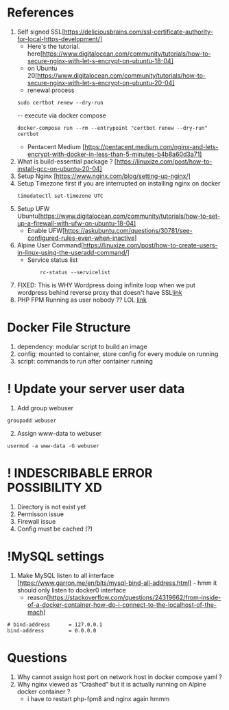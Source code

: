 # References

1. Self signed SSL[https://deliciousbrains.com/ssl-certificate-authority-for-local-https-development/]
   - Here's the tutorial. here[https://www.digitalocean.com/community/tutorials/how-to-secure-nginx-with-let-s-encrypt-on-ubuntu-18-04]
   - on Ubuntu 20[https://www.digitalocean.com/community/tutorials/how-to-secure-nginx-with-let-s-encrypt-on-ubuntu-20-04]
   - renewal process
   ```
   sudo certbot renew --dry-run
   ```
   -- execute via docker compose
   ```
   docker-compose run --rm --entrypoint "certbot renew --dry-run" certbot
   ```
   - Pentacent Medium [https://pentacent.medium.com/nginx-and-lets-encrypt-with-docker-in-less-than-5-minutes-b4b8a60d3a71]
2. What is build-essential package ? [https://linuxize.com/post/how-to-install-gcc-on-ubuntu-20-04]
3. Setup Nginx [https://www.nginx.com/blog/setting-up-nginx/]
4. Setup Timezone first if you are interrupted on installing nginx on docker
   ```
   timedatectl set-timezone UTC
   ```
5. Setup UFW Ubuntu[https://www.digitalocean.com/community/tutorials/how-to-set-up-a-firewall-with-ufw-on-ubuntu-18-04]
   - Enable UFW[https://askubuntu.com/questions/30781/see-configured-rules-even-when-inactive]
6. Alpine User Command[https://linuxize.com/post/how-to-create-users-in-linux-using-the-useradd-command/]
   - Service status list
     ```
         rc-status --servicelist
     ```
7. FIXED: This is WHY Wordpress doing infinite loop when we put wordpress behind reverse proxy that doesn't have SSL[link](https://wordpress.stackexchange.com/questions/250240/setting-serverhttps-on-prevents-access-to-wp-admin)
8. PHP FPM Running as user nobody ?? LOL [link](https://serverfault.com/questions/617392/why-is-php-fpm-running-as-nobody)

# Docker File Structure

1. dependency: modular script to build an image
2. config: mounted to container, store config for every module on running
3. script: commands to run after container running

# ! Update your server user data

1. Add group webuser

```
groupadd webuser
```

2. Assign www-data to webuser

```
usermod -a www-data -G webuser
```

# ! INDESCRIBABLE ERROR POSSIBILITY XD

1. Directory is not exist yet
2. Permisson issue
3. Firewall issue
4. Config must be cached (?)

# !MySQL settings

1. Make MySQL listen to all interface [https://www.garron.me/en/bits/mysql-bind-all-address.html] - hmm it should only listen to docker0 interface
   - reason[https://stackoverflow.com/questions/24319662/from-inside-of-a-docker-container-how-do-i-connect-to-the-localhost-of-the-mach]

```
# bind-address		= 127.0.0.1
bind-address		= 0.0.0.0
```

# Questions

1. Why cannot assign host port on network host in docker compose yaml ?
2. Why nginx viewed as "Crashed" but it is actually running on Alpine docker container ?
   - i have to restart php-fpm8 and nginx again hmmm
